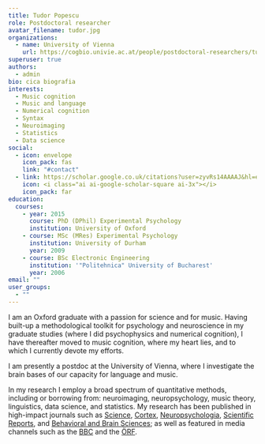 ```yaml
---
title: Tudor Popescu
role: Postdoctoral researcher
avatar_filename: tudor.jpg
organizations:
  - name: University of Vienna
    url: https://cogbio.univie.ac.at/people/postdoctoral-researchers/tudor-popescu/
superuser: true
authors:
  - admin
bio: cica biografia
interests:
  - Music cognition
  - Music and language
  - Numerical cognition
  - Syntax
  - Neuroimaging
  - Statistics
  - Data science
social:
  - icon: envelope
    icon_pack: fas
    link: "#contact"
  - link: https://scholar.google.co.uk/citations?user=zyvRs14AAAAJ&hl=en
    icon: <i class="ai ai-google-scholar-square ai-3x"></i>
    icon_pack: far
education:
  courses:
    - year: 2015
      course: PhD (DPhil) Experimental Psychology
      institution: University of Oxford
    - course: MSc (MRes) Experimental Psychology
      institution: University of Durham
      year: 2009
    - course: BSc Electronic Engineering
      institution: '"Politehnica" University of Bucharest'
      year: 2006
email: ""
user_groups:
  - ""
---
```

I am an Oxford graduate with a passion for science and for music. Having built-up a methodological toolkit for psychology and neuroscience in my graduate studies (where I did psychophysics and numerical cognition), I have thereafter moved to music cognition, where my heart lies, and to which I currently devote my efforts. 

I am presently a postdoc at the University of Vienna, where I investigate the brain bases of our capacity for language and music.

In my research I employ a broad spectrum of quantitative methods, including or borrowing from: neuroimaging, neuropsychology, music theory, linguistics, data science, and statistics. My research has been published in high-impact journals such as [Science](https://science.sciencemag.org/content/366/6468/944), [Cortex](https://www.sciencedirect.com/science/article/pii/S0010945218303356?via%3Dihub), [Neuropsychologia](https://www.sciencedirect.com/science/article/pii/S0028393215302682), [Scientific Reports](https://www.nature.com/articles/s41598-018-35873-8), and [Behavioral and Brain Sciences](https://www.cambridge.org/core/journals/behavioral-and-brain-sciences/article/dynamic-hierarchical-cognition-music-and-language-demand-further-types-of-abstracta/2A06A50DAF15EBCC9918B86715178E01); as well as featured in media channels such as the [BBC](http://news.bbc.co.uk/today/hi/today/newsid_9687000/9687032.stm) and the [ÖRF](https://science.orf.at/v2/stories/2994714/).